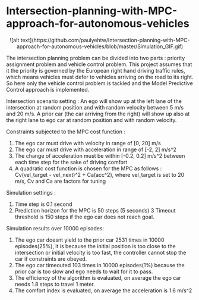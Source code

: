 # Intersection-planning-with-MPC-approach-for-autonomous-vehicles
<p align="center">
![alt text](https://github.com/paulyehtw/Intersection-planning-with-MPC-approach-for-autonomous-vehicles/blob/master/Simulation_GIF.gif)
</p>

The intersection planning problem can be divided into two parts : priority assignment problem and  vehicle control problem. This project assumes that it the priority is governed by the European right hand driving traffic rules, which means vehicles must defer to vehicles arriving on the road to its right. So here only the vehicle control problem is tackled and the Model Predictive Control approach is implemented.

Intersection scenario setting : 
An ego will show up at the left lane of the intersection at random position and with random velocity between 5 m/s and 20 m/s. 
A prior car (the car arriving from the right) will show up also at the right lane to ego car at random position and with random velocity.

Constraints subjected to the MPC cost function : 
1. The ego car must drive with velocity in range of [0, 20] m/s
2. The ego car must drive with acceleration in range of [-2, 2] m/s^2
3. The change of acceleration must be within [-0.2, 0.2] m/s^2 between each time step for the sake of driving comfort
4. A quadratic cost function is chosen for the MPC as follows : Cv(vel_target - vel_next)^2 + Ca(acc^2), where vel_target is set to 20 m/s, Cv and Ca are factors for tuning

Simulation settings : 
1. Time step is 0.1 second
2. Prediction horizon for the MPC is 50 steps (5 seconds)
3 Timeout threshold is 150 steps if the ego car does not reach goal.

Simulation results over 10000 episodes:
1. The ego car doesnt yield to the prior car 2531 times in 10000 episodes(25%),  it is because the initial position is too close to the intersection or initial velocity is too fast, the controller cannot stop the car if constraints are obeyed.
2. The ego car timeouted 103 times in 10000 episodes(1%) because the prior car is too slow and ego needs to wait for it to pass.
3. The efficiency of the algorithm is evaluated, on average the ego car needs 1.8 steps to travel 1 meter.
4. The comfort index is evaluated, on average the acceleration is 1.6 m/s^2
